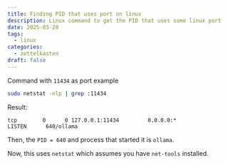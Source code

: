 ```yaml
---
title: Finding PID that uses port on linux
description: Linux command to get the PID that uses some linux port
date: 2025-03-28
tags:
  - linux
categories:
  - zettelkasten
draft: false
---
```


Command with `11434` as port example

```bash
sudo netstat -nlp | grep :11434
```

Result:

```
tcp        0      0 127.0.0.1:11434         0.0.0.0:*               LISTEN      640/ollama
```

Then, the `PID = 640` and process that started it is `ollama`.

Now, this uses `netstat` which assumes you have `net-tools` installed.
